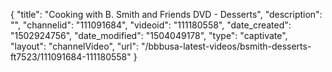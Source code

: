 {
    "title": "Cooking with B. Smith and Friends DVD - Desserts",
    "description": "",
    "channelid": "111091684",
    "videoid": "111180558",
    "date_created": "1502924756",
    "date_modified": "1504049178",
    "type": "captivate",
    "layout": "channelVideo",
    "url": "\/bbbusa-latest-videos\/bsmith-desserts-ft7523\/111091684-111180558"
}